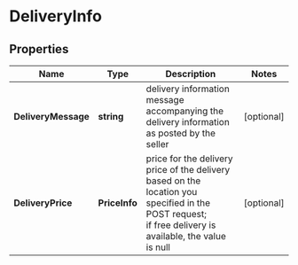 # DeliveryInfo


## Properties

| Name | Type | Description | Notes |
|------------ | ------------- | ------------- | -------------|
**DeliveryMessage** | **string** | delivery information<br>message accompanying the delivery information as posted by the seller |[optional]|
**DeliveryPrice** | **PriceInfo** | price for the delivery<br>price of the delivery based on the location you specified in the POST request;<br>if free delivery is available, the value is null |[optional]|
